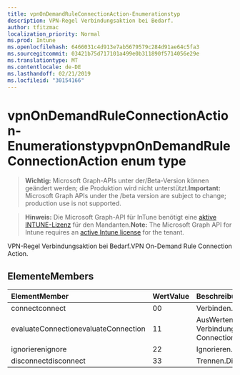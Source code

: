 ```yaml
---
title: vpnOnDemandRuleConnectionAction-Enumerationstyp
description: VPN-Regel Verbindungsaktion bei Bedarf.
author: tfitzmac
localization_priority: Normal
ms.prod: Intune
ms.openlocfilehash: 6466031c4d913e7ab5679579c284d91ae64c5fa3
ms.sourcegitcommit: 03421b75d717101a499e0b311890f5714056e29e
ms.translationtype: MT
ms.contentlocale: de-DE
ms.lasthandoff: 02/21/2019
ms.locfileid: "30154166"
---
```

# <a name="vpnondemandruleconnectionaction-enum-type"></a><span data-ttu-id="f5c21-103">vpnOnDemandRuleConnectionAction-Enumerationstyp</span><span class="sxs-lookup"><span data-stu-id="f5c21-103">vpnOnDemandRuleConnectionAction enum type</span></span>

> <span data-ttu-id="f5c21-104">**Wichtig:** Microsoft Graph-APIs unter der/Beta-Version können geändert werden; die Produktion wird nicht unterstützt.</span><span class="sxs-lookup"><span data-stu-id="f5c21-104">**Important:** Microsoft Graph APIs under the /beta version are subject to change; production use is not supported.</span></span>

> <span data-ttu-id="f5c21-105">**Hinweis:** Die Microsoft Graph-API für InTune benötigt eine [aktive INTUNE-Lizenz](https://go.microsoft.com/fwlink/?linkid=839381) für den Mandanten.</span><span class="sxs-lookup"><span data-stu-id="f5c21-105">**Note:** The Microsoft Graph API for Intune requires an [active Intune license](https://go.microsoft.com/fwlink/?linkid=839381) for the tenant.</span></span>

<span data-ttu-id="f5c21-106">VPN-Regel Verbindungsaktion bei Bedarf.</span><span class="sxs-lookup"><span data-stu-id="f5c21-106">VPN On-Demand Rule Connection Action.</span></span>

## <a name="members"></a><span data-ttu-id="f5c21-107">Elemente</span><span class="sxs-lookup"><span data-stu-id="f5c21-107">Members</span></span>
|<span data-ttu-id="f5c21-108">Element</span><span class="sxs-lookup"><span data-stu-id="f5c21-108">Member</span></span>|<span data-ttu-id="f5c21-109">Wert</span><span class="sxs-lookup"><span data-stu-id="f5c21-109">Value</span></span>|<span data-ttu-id="f5c21-110">Beschreibung</span><span class="sxs-lookup"><span data-stu-id="f5c21-110">Description</span></span>|
|:---|:---|:---|
|<span data-ttu-id="f5c21-111">connect</span><span class="sxs-lookup"><span data-stu-id="f5c21-111">connect</span></span>|<span data-ttu-id="f5c21-112">0</span><span class="sxs-lookup"><span data-stu-id="f5c21-112">0</span></span>|<span data-ttu-id="f5c21-113">Verbinden.</span><span class="sxs-lookup"><span data-stu-id="f5c21-113">Connect.</span></span>|
|<span data-ttu-id="f5c21-114">evaluateConnection</span><span class="sxs-lookup"><span data-stu-id="f5c21-114">evaluateConnection</span></span>|<span data-ttu-id="f5c21-115">1</span><span class="sxs-lookup"><span data-stu-id="f5c21-115">1</span></span>|<span data-ttu-id="f5c21-116">AusWerten der Verbindung.</span><span class="sxs-lookup"><span data-stu-id="f5c21-116">Evaluate Connection.</span></span>|
|<span data-ttu-id="f5c21-117">ignorieren</span><span class="sxs-lookup"><span data-stu-id="f5c21-117">ignore</span></span>|<span data-ttu-id="f5c21-118">2</span><span class="sxs-lookup"><span data-stu-id="f5c21-118">2</span></span>|<span data-ttu-id="f5c21-119">Ignorieren.</span><span class="sxs-lookup"><span data-stu-id="f5c21-119">Ignore.</span></span>|
|<span data-ttu-id="f5c21-120">disconnect</span><span class="sxs-lookup"><span data-stu-id="f5c21-120">disconnect</span></span>|<span data-ttu-id="f5c21-121">3</span><span class="sxs-lookup"><span data-stu-id="f5c21-121">3</span></span>|<span data-ttu-id="f5c21-122">Trennen.</span><span class="sxs-lookup"><span data-stu-id="f5c21-122">Disconnect.</span></span>|




